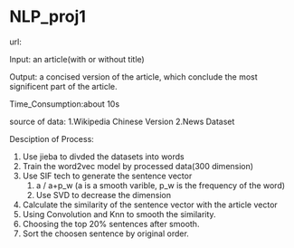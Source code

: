# NLP_proj1
url:

Input: an article(with or without title)

Output: a concised version of the article, which conclude the most significent part of the article.

Time_Consumption:about 10s

source of data:
1.Wikipedia Chinese Version
2.News Dataset

Desciption of Process:
1. Use jieba to divded the datasets into words
2. Train the word2vec model by processed data(300 dimension)
3. Use SIF tech to generate the sentence vector
    1. a / a+p_w (a is a smooth varible, p_w is the frequency of the word)
    2. Use SVD to decrease the dimension
4. Calculate the similarity of the sentence vector with the article vector
5. Using Convolution and Knn to smooth the similarity.
6. Choosing the top 20% sentences after smooth.
7. Sort the choosen sentence by original order.

